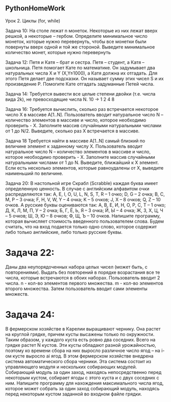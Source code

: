 ## PythonHomeWork

Урок 2. Циклы (for, while)

Задача 10: На столе лежат n монеток. Некоторые из них лежат вверх решкой, а некоторые – гербом. Определите минимальное число монеток, которые нужно перевернуть, чтобы все монетки были повернуты вверх одной и той же стороной. Выведите минимальное количество монет, которые нужно перевернуть

Задача 12:
Петя и Катя – брат и сестра. Петя – студент, а Катя – школьница. Петя помогает Кате по математике. Он задумывает два натуральных числа X и Y (X,Y≤1000), а Катя должна их отгадать. Для этого Петя делает две подсказки. Он называет сумму этих чисел S и их 
произведение P. Помогите Кате отгадать задуманные Петей числа.

Задача 14: Требуется вывести все целые степени двойки (т.е. числа вида 2k), не 
превосходящие числа N.
10 -> 1 2 4 8

Задача 16:
Требуется вычислить, сколько раз встречается некоторое число X в массиве A[1..N]. 
 Пользователь вводит натуральное число N – количество элементов в массиве и число, которое необходимо проверить - X.
 Заполните массив случайными натуральными числами от 1 до N/2.
 Выведите, сколько раз X встречается в массиве.

Задача 18
Требуется найти в массиве A[1..N] самый близкий по величине элемент к заданному числу X. 
Пользователь вводит натуральное число N – количество элементов в массиве и число, которое необходимо проверить - X.
Заполните массив случайными натуральными числами от 1 до N.
Выведите, ближайший к X элемент. Если есть несколько элементов, которые равноудалены от X, выведите наименьший по величине.

Задача 20: В настольной игре Скрабл (Scrabble) 
каждая буква имеет определенную ценность.
В случае с английским алфавитом очки распределяются так:
 A, E, I, O, U, L, N, S, T, R – 1 очко;
 D, G – 2 очка;
 B, C, M, P – 3 очка;
 F, H, V, W, Y – 4 очка;
 K – 5 очков;
 J, X – 8 очков;
 Q, Z – 10 очков.
 А русские буквы оцениваются так:
 А, В, Е, И, Н, О, Р, С, Т – 1 очко;
 Д, К, Л, М, П, У – 2 очка;
 Б, Г, Ё, Ь, Я – 3 очка;
 Й, Ы – 4 очка;
 Ж, З, Х, Ц, Ч – 5 очков;
 Ш, Э, Ю – 8 очков;
 Ф, Щ, Ъ – 10 очков.
 Напишите программу, которая вычисляет стоимость введенного
 пользователем слова. Будем считать, что на вход подается 
 только одно слово, которое содержит либо только английские,
 либо только русские буквы.

# Задача 22:
 Даны два неупорядоченных набора целых чисел (может быть, с повторениями).
 Выдать без повторений в порядке возрастания все те числа, которые встречаются в обоих наборах.
 Пользователь вводит 2 числа. n - кол-во элементов первого множества. m - кол-во элементов второго множества.
 Затем пользователь вводит сами элементы множеств.

 # Задача 24:
 В фермерском хозяйстве в Карелии выращивают чернику.
 Она растет на круглой грядке, причем кусты высажены только по окружности. 
 Таким образом, у каждого куста есть ровно два соседних. Всего на грядке растет N кустов.
 Эти кусты обладают разной урожайностью, поэтому ко времени сбора на них выросло различное число ягод – 
 на i-ом кусте выросло ai ягод.
 В этом фермерском хозяйстве внедрена система автоматического сбора черники.
 Эта система состоит из управляющего модуля и нескольких собирающих модулей. 
 Собирающий модуль за один заход, находясь непосредственно перед некоторым кустом, собирает ягоды с этого куста
 и с двух соседних с ним.
 Напишите программу для нахождения максимального числа ягод, которое может собрать за один заход собирающий модуль,
 находясь перед некоторым кустом заданной во входном файле грядки.

